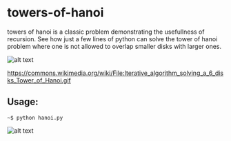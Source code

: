 # towers-of-hanoi

towers of hanoi is a classic problem demonstrating the usefullness of recursion. See how just a few lines of python can solve the tower of hanoi problem where one is not allowed to overlap smaller disks with larger ones.

![alt text](https://upload.wikimedia.org/wikipedia/commons/thumb/8/8d/Iterative_algorithm_solving_a_6_disks_Tower_of_Hanoi.gif/240px-Iterative_algorithm_solving_a_6_disks_Tower_of_Hanoi.gif)

https://commons.wikimedia.org/wiki/File:Iterative_algorithm_solving_a_6_disks_Tower_of_Hanoi.gif


## Usage:


```~$ python hanoi.py```

![alt text](https://github.com/bradegan/towers-of-hanoi/blob/master/hanoi_visualization.gif?raw=true)
